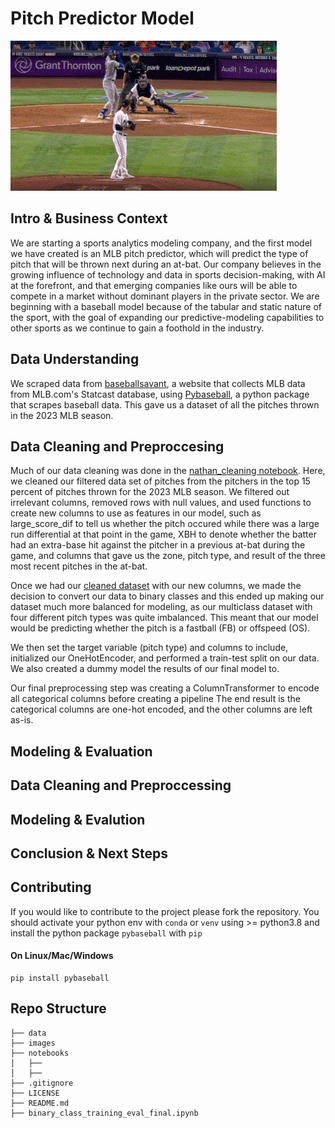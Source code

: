 # Pitch Predictor Model
![Alt text](images/floro_slider.gif)
## Intro & Business Context
We are starting a sports analytics modeling company, and the first model we have created is an MLB pitch predictor, which will predict the type of pitch that will be thrown next during an at-bat. Our company believes in the growing influence of technology and data in sports decision-making, with AI at the forefront, and that emerging companies like ours will be able to compete in a market without dominant players in the private sector. We are beginning with a baseball model because of the tabular and static nature of the sport, with the goal of expanding our predictive-modeling capabilities to other sports as we continue to gain a foothold in the industry.
## Data Understanding
We scraped data from [baseballsavant](https://baseballsavant.mlb.com/), a website that collects MLB data from MLB.com's Statcast database, using [Pybaseball](https://github.com/basstraining/pitch_predictor/tree/main/notebooks/pybaseball), a python package that scrapes baseball data. This gave us a dataset of all the pitches thrown in the 2023 MLB season.

## Data Cleaning and Preproccesing
Much of our data cleaning was done in the [nathan_cleaning notebook](https://github.com/basstraining/pitch_predictor/blob/main/notebooks/nathan_cleaning.ipynb). Here, we cleaned our filtered data set of pitches from the pitchers in the top 15 percent of pitches thrown for the 2023 MLB season. We filtered out irrelevant columns, removed rows with null values, and used functions to create new columns to use as features in our model, such as large_score_dif to tell us whether the pitch occured while there was a large run differential at that point in the game, XBH to denote whether the batter had an extra-base hit against the pitcher in a previous at-bat during the game, and columns that gave us the zone, pitch type, and result of the three most recent pitches in the at-bat.

Once we had our [cleaned dataset](https://github.com/basstraining/pitch_predictor/blob/main/data/final_dataset_modeling.csv) with our new columns, we made the decision to convert our data to binary classes and this ended up making our dataset much more balanced for modeling, as our multiclass dataset with four different pitch types was quite imbalanced. This meant that our model would be predicting whether the pitch is a fastball (FB) or offspeed (OS).

We then set the target variable (pitch type) and columns to include, initialized our OneHotEncoder, and performed a train-test split on our data. We also created a dummy model
the results of our final model to.

Our final preprocessing step was creating a ColumnTransformer to encode all categorical columns before creating a pipeline The end result is the categorical columns are one-hot encoded, and the other columns are left as-is.

## Modeling & Evaluation


## Data Cleaning and Preproccessing
## Modeling & Evalution

## Conclusion & Next Steps
## Contributing 
If you would like to contribute to the project please fork the repository. You should activate your python env with `conda` or `venv` using  >= python3.8 and install the python package `pybaseball` with `pip`

#### On Linux/Mac/Windows
```
pip install pybaseball
```





































## Repo Structure 
```
├── data
├── images
├── notebooks
│   ├── 
│   ├── 
├── .gitignore
├── LICENSE
├── README.md
├── binary_class_training_eval_final.ipynb
```
